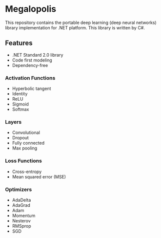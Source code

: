 # Megalopolis

This repository contains the portable deep learning (deep neural networks) library implementation for .NET platform. This library is written by C#.

## Features

* .NET Standard 2.0 library
* Code first modeling
* Dependency-free

### Activation Functions
* Hyperbolic tangent
* Identity
* ReLU
* Sigmoid
* Softmax

### Layers
* Convolutional
* Dropout
* Fully connected
* Max pooling

### Loss Functions
* Cross-entropy
* Mean squared error (MSE)

### Optimizers
* AdaDelta
* AdaGrad
* Adam
* Momentum
* Nesterov
* RMSprop
* SGD
